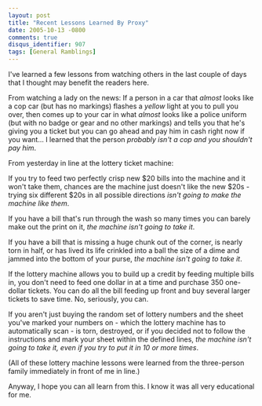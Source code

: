 ```yaml
---
layout: post
title: "Recent Lessons Learned By Proxy"
date: 2005-10-13 -0800
comments: true
disqus_identifier: 907
tags: [General Ramblings]
---
```

I've learned a few lessons from watching others in the last couple of
days that I thought may benefit the readers here.

 From watching a lady on the news: If a person in a car that *almost*
looks like a cop car (but has no markings) flashes a *yellow* light at
you to pull you over, then comes up to your car in what *almost* looks
like a police uniform (but with no badge or gear and no other markings)
and tells you that he's giving you a ticket but you can go ahead and pay
him in cash right now if you want... I learned that the person *probably
isn't a cop and you shouldn't pay him*.

 From yesterday in line at the lottery ticket machine:

 If you try to feed two perfectly crisp new $20 bills into the machine
and it won't take them, chances are the machine just doesn't like the
new $20s - trying six different $20s in all possible directions *isn't
going to make the machine like them*.

 If you have a bill that's run through the wash so many times you can
barely make out the print on it, *the machine isn't going to take it*.

 If you have a bill that is missing a huge chunk out of the corner, is
nearly torn in half, or has lived its life crinkled into a ball the size
of a dime and jammed into the bottom of your purse, *the machine isn't
going to take it*.

 If the lottery machine allows you to build up a credit by feeding
multiple bills in, you don't need to feed one dollar in at a time and
purchase 350 one-dollar tickets. You can do all the bill feeding up
front and buy several larger tickets to save time. No, seriously, you
can.

 If you aren't just buying the random set of lottery numbers and the
sheet you've marked your numbers on - which the lottery machine has to
automatically scan - is torn, destroyed, or if you decided not to follow
the instructions and mark your sheet within the defined lines, *the
machine isn't going to take it, even if you try to put it in 10 or more
times*.

 (All of these lottery machine lessons were learned from the
three-person family immediately in front of me in line.)

 Anyway, I hope you can all learn from this. I know it was all very
educational for me.
